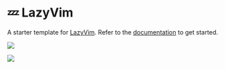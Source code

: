 # 💤 LazyVim

A starter template for [LazyVim](https://github.com/LazyVim/LazyVim).
Refer to the [documentation](https://lazyvim.github.io/installation) to get started.

![](https://imgur.com/84kBk47.png)

![](https://imgur.com/2vt16ex.png)
